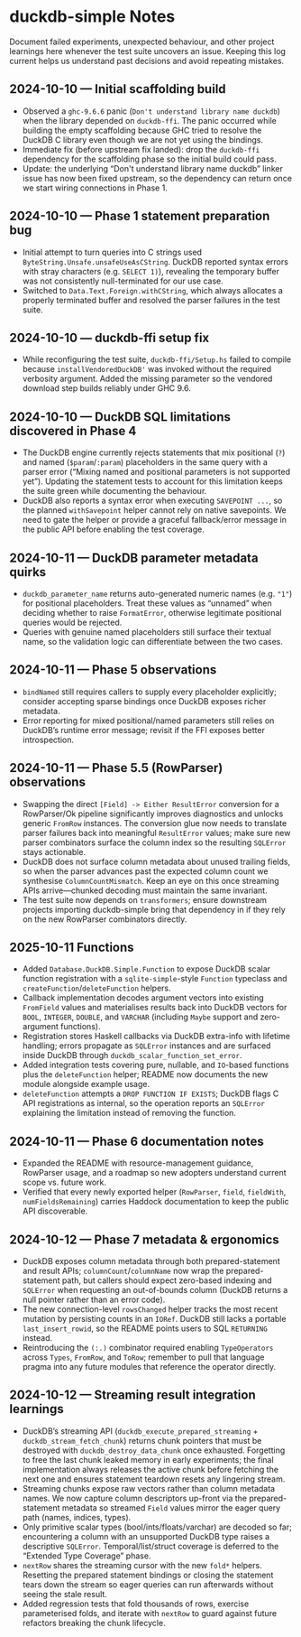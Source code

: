 # duckdb-simple Notes

Document failed experiments, unexpected behaviour, and other project learnings
here whenever the test suite uncovers an issue. Keeping this log current helps
us understand past decisions and avoid repeating mistakes.

## 2024-10-10 — Initial scaffolding build

- Observed a `ghc-9.6.6` panic (`Don't understand library name duckdb`) when
  the library depended on `duckdb-ffi`. The panic occurred while building the
  empty scaffolding because GHC tried to resolve the DuckDB C library even
  though we are not yet using the bindings.
- Immediate fix (before upstream fix landed): drop the `duckdb-ffi` dependency
  for the scaffolding phase so the initial build could pass.
- Update: the underlying “Don't understand library name duckdb” linker issue
  has now been fixed upstream, so the dependency can return once we start
  wiring connections in Phase 1.

## 2024-10-10 — Phase 1 statement preparation bug

- Initial attempt to turn queries into C strings used
  `ByteString.Unsafe.unsafeUseAsCString`. DuckDB reported syntax errors with
  stray characters (e.g. `SELECT 1)`), revealing the temporary buffer was not
  consistently null-terminated for our use case.
- Switched to `Data.Text.Foreign.withCString`, which always allocates a
  properly terminated buffer and resolved the parser failures in the test
  suite.

## 2024-10-10 — duckdb-ffi setup fix

- While reconfiguring the test suite, `duckdb-ffi/Setup.hs` failed to compile
  because `installVendoredDuckDB'` was invoked without the required verbosity
  argument. Added the missing parameter so the vendored download step builds
  reliably under GHC 9.6.

## 2024-10-10 — DuckDB SQL limitations discovered in Phase 4

- The DuckDB engine currently rejects statements that mix positional (`?`)
  and named (`$param`/`:param`) placeholders in the same query with a parser
  error (“Mixing named and positional parameters is not supported yet”).
  Updating the statement tests to account for this limitation keeps the suite
  green while documenting the behaviour.
- DuckDB also reports a syntax error when executing `SAVEPOINT ...`, so the
  planned `withSavepoint` helper cannot rely on native savepoints. We need to
  gate the helper or provide a graceful fallback/error message in the public
  API before enabling the test coverage.

## 2024-10-11 — DuckDB parameter metadata quirks

- `duckdb_parameter_name` returns auto-generated numeric names (e.g. `"1"`)
  for positional placeholders. Treat these values as “unnamed” when deciding
  whether to raise `FormatError`, otherwise legitimate positional queries would
  be rejected.
- Queries with genuine named placeholders still surface their textual name,
  so the validation logic can differentiate between the two cases.

## 2024-10-11 — Phase 5 observations

- `bindNamed` still requires callers to supply every placeholder explicitly; consider accepting sparse bindings once DuckDB exposes richer metadata.
- Error reporting for mixed positional/named parameters still relies on DuckDB’s runtime error message; revisit if the FFI exposes better introspection.


## 2024-10-11 — Phase 5.5 (RowParser) observations

- Swapping the direct `[Field] -> Either ResultError` conversion for a RowParser/Ok pipeline significantly improves diagnostics and unlocks generic `FromRow` instances. The conversion glue now needs to translate parser failures back into meaningful `ResultError` values; make sure new parser combinators surface the column index so the resulting `SQLError` stays actionable.
- DuckDB does not surface column metadata about unused trailing fields, so when the parser advances past the expected column count we synthesise `ColumnCountMismatch`. Keep an eye on this once streaming APIs arrive—chunked decoding must maintain the same invariant.
- The test suite now depends on `transformers`; ensure downstream projects importing duckdb-simple bring that dependency in if they rely on the new RowParser combinators directly.

## 2025-10-11  Functions

- Added `Database.DuckDB.Simple.Function` to expose DuckDB scalar function registration with a `sqlite-simple`-style `Function` typeclass and `createFunction`/`deleteFunction` helpers.
- Callback implementation decodes argument vectors into existing `FromField` values and materialises results back into DuckDB vectors for `BOOL`, `INTEGER`, `DOUBLE`, and `VARCHAR` (including `Maybe` support and zero-argument functions).
- Registration stores Haskell callbacks via DuckDB extra-info with lifetime handling; errors propagate as `SQLError` instances and are surfaced inside DuckDB through `duckdb_scalar_function_set_error`.
- Added integration tests covering pure, nullable, and `IO`-based functions plus the `deleteFunction` helper; README now documents the new module alongside example usage.
- `deleteFunction` attempts a `DROP FUNCTION IF EXISTS`; DuckDB flags C API
  registrations as internal, so the operation reports an `SQLError` explaining
  the limitation instead of removing the function.

## 2024-10-11 — Phase 6 documentation notes

- Expanded the README with resource-management guidance, RowParser usage, and a
  roadmap so new adopters understand current scope vs. future work.
- Verified that every newly exported helper (`RowParser`, `field`, `fieldWith`,
  `numFieldsRemaining`) carries Haddock documentation to keep the public API
  discoverable.

## 2024-10-12 — Phase 7 metadata & ergonomics

- DuckDB exposes column metadata through both prepared-statement and result
  APIs; `columnCount`/`columnName` now wrap the prepared-statement path, but
  callers should expect zero-based indexing and `SQLError` when requesting an
  out-of-bounds column (DuckDB returns a null pointer rather than an error
  code).
- The new connection-level `rowsChanged` helper tracks the most recent mutation
  by persisting counts in an `IORef`. DuckDB still lacks a portable
  `last_insert_rowid`, so the README points users to SQL `RETURNING` instead.
- Reintroducing the `(:.)` combinator required enabling `TypeOperators` across
  `Types`, `FromRow`, and `ToRow`; remember to pull that language pragma into
  any future modules that reference the operator directly.
## 2024-10-12 — Streaming result integration learnings

- DuckDB’s streaming API (`duckdb_execute_prepared_streaming` +
  `duckdb_stream_fetch_chunk`) returns chunk pointers that must be destroyed
  with `duckdb_destroy_data_chunk` once exhausted. Forgetting to free the last
  chunk leaked memory in early experiments; the final implementation always
  releases the active chunk before fetching the next one and ensures statement
  teardown resets any lingering stream.
- Streaming chunks expose raw vectors rather than column metadata names. We now
  capture column descriptors up-front via the prepared-statement metadata so
  streamed `Field` values mirror the eager query path (names, indices, types).
- Only primitive scalar types (bool/ints/floats/varchar) are decoded so far;
  encountering a column with an unsupported DuckDB type raises a descriptive
  `SQLError`. Temporal/list/struct coverage is deferred to the “Extended Type
  Coverage” phase.
- `nextRow` shares the streaming cursor with the new `fold*` helpers. Resetting
  the prepared statement bindings or closing the statement tears down the
  stream so eager queries can run afterwards without seeing the stale result.
- Added regression tests that fold thousands of rows, exercise parameterised
  folds, and iterate with `nextRow` to guard against future refactors breaking
  the chunk lifecycle.
